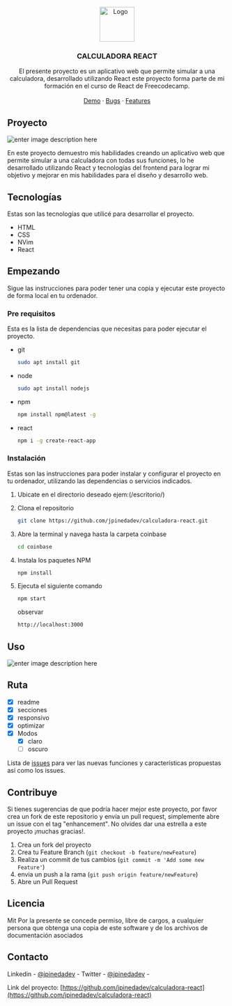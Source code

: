 <!-- PROJECT LOGO -->
<br />
<div align="center">
    <img src="https://github.com/othneildrew/Best-README-Template/raw/master/images/logo.png" alt="Logo" width="80" height="80">

  <h3 align="center">CALCULADORA REACT</h3>

  <p align="center">
    El presente proyecto es un aplicativo web que permite simular a una calculadora, desarrollado utilizando React este proyecto forma parte de mi formación en el curso de React de Freecodecamp.
    <br />
    <br />
    <a href="https://calculadora-react-jp.netlify.app/">Demo</a>
    ·
    <a href="https://github.com/jpinedadev/calculadora-react/issues">Bugs</a>
    ·
    <a href="https://github.com/jpinedadev/calculadora-react/issues"> Features</a>
  </p>
</div>



<!-- ABOUT THE PROJECT -->
## Proyecto

![enter image description here](https://raw.githubusercontent.com/jpinedadev/calculadora-react/main/preview.png)


En este proyecto demuestro mis habilidades creando un aplicativo web que permite simular a una calculadora con todas sus funciones, lo he desarrollado utilizando React y tecnologías del frontend para lograr mi objetivo y mejorar en mis habilidades para el diseño y desarrollo web.



## Tecnologías

Estas son las tecnologías que utilicé para desarrollar el proyecto.

-   HTML
-   CSS
-   NVim
-   React

<!-- GETTING STARTED -->
## Empezando

Sigue las instrucciones para poder tener una copia y ejecutar este proyecto de forma local en tu ordenador.

### Pre requisitos

Esta es la lista de dependencias que necesitas para poder ejecutar el proyecto.
* git
  ```sh
  sudo apt install git
  ```
* node
  ```sh
  sudo apt install nodejs
  ```
* npm
  ```sh
  npm install npm@latest -g
  ```

* react
  ```sh
  npm i -g create-react-app
  ```

### Instalación

Estas son las instrucciones para poder instalar y configurar el proyecto en tu ordenador, utilizando las dependencias o servicios indicados.

1. Ubicate en el directorio deseado ejem:(/escritorio/)
2. Clona el repositorio
   ```sh
   git clone https://github.com/jpinedadev/calculadora-react.git
   ```
3.  Abre la terminal y navega hasta la carpeta coinbase
    ```sh
    cd coinbase
    ```
4. Instala los paquetes NPM
   ```sh
   npm install
   ```
5.  Ejecuta el siguiente comando
    ```sh
    npm start
    ```
    observar
   
	   ```sh
	   http://localhost:3000
	   ```



<!-- USAGE EXAMPLES -->
## Uso

![enter image description here](https://raw.githubusercontent.com/jpinedadev/calculadora-react/main/preview2.png)



<!-- ROADMAP -->
## Ruta

- [x]  readme
- [x]  secciones
- [x]  responsivo
- [x]  optimizar
- [x] Modos
    - [x] claro
    - [ ] oscuro

Lista de [issues](https://github.com/jpinedadev/calculadora-react/issues) para ver las nuevas funciones y características propuestas así como los issues.



<!-- CONTRIBUTING -->
## Contribuye

Si tienes sugerencias de que podría hacer mejor este proyecto, por favor crea un fork de este repositorio y envía un pull request, simplemente abre un issue con el tag "enhancement".
No olvides dar una estrella a este proyecto ¡muchas gracias!.

1. Crea un fork del proyecto
2. Crea tu Feature Branch (`git checkout -b feature/newFeature`)
3. Realiza un commit de tus cambios (`git commit -m 'Add some new Feature'`)
4. envia un push a la rama (`git push origin feature/newFeature`)
5. Abre un  Pull Request




<!-- LICENSE -->
## Licencia

Mit Por la presente se concede permiso, libre de cargos, a cualquier persona que obtenga una copia de este software y de los archivos de documentación asociados





<!-- CONTACT -->
## Contacto

Linkedin - [@jpinedadev](https://www.linkedin.com/in/jpinedadev/) - 
Twitter - [@jpinedadev](https://twitter.com/Jpinedadev) - 

Link del proyecto: [https://github.com/jpinedadev/calculadora-react](https://github.com/jpinedadev/calculadora-react)

